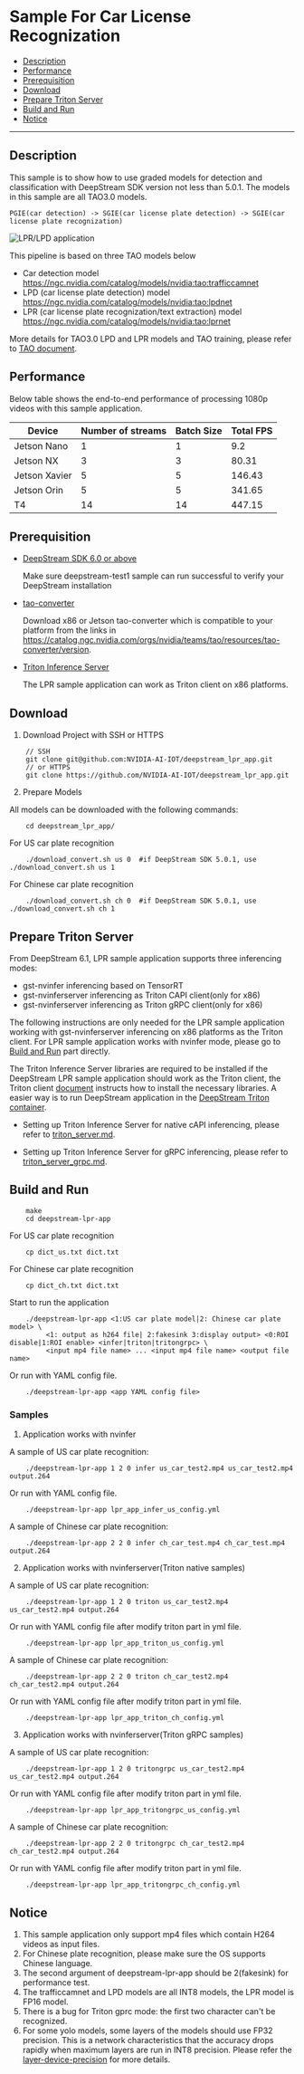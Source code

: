 # Sample For Car License Recognization
 - [Description](#description)
 - [Performance](#performance)
 - [Prerequisition](#prerequisition)
 - [Download](#download)
 - [Prepare Triton Server](#prepare-triton-server)
 - [Build and Run](#build-and-run)
 - [Notice](#notice)

---

## Description
This sample is to show how to use graded models for detection and classification with DeepStream SDK version not less than 5.0.1. The models in this sample are all TAO3.0 models.

`PGIE(car detection) -> SGIE(car license plate detection) -> SGIE(car license plate recognization)`

![LPR/LPD application](lpr.png)

This pipeline is based on three TAO models below

* Car detection model https://ngc.nvidia.com/catalog/models/nvidia:tao:trafficcamnet
* LPD (car license plate detection) model https://ngc.nvidia.com/catalog/models/nvidia:tao:lpdnet
* LPR (car license plate recognization/text extraction) model https://ngc.nvidia.com/catalog/models/nvidia:tao:lprnet

More details for TAO3.0 LPD and LPR models and TAO training, please refer to [TAO document](https://docs.nvidia.com/tao/tao-toolkit/text/overview.html).

## Performance
Below table shows the end-to-end performance of processing 1080p videos with this sample application.

| Device    | Number of streams | Batch Size | Total FPS |
|-----------| ----------------- | -----------|-----------|
|Jetson Nano|     1             |     1      | 9.2       |
|Jetson NX  |     3             |     3      | 80.31     |
|Jetson Xavier |  5             |     5      | 146.43    |
|Jetson Orin|     5             |     5      | 341.65    |
|T4         |     14            |     14     | 447.15    |

## Prerequisition

* [DeepStream SDK 6.0 or above](https://developer.nvidia.com/deepstream-getting-started)

  Make sure deepstream-test1 sample can run successful to verify your DeepStream installation

* [tao-converter](https://catalog.ngc.nvidia.com/orgs/nvidia/teams/tao/resources/tao-converter/version)

  Download x86 or Jetson tao-converter which is compatible to your platform from the links in https://catalog.ngc.nvidia.com/orgs/nvidia/teams/tao/resources/tao-converter/version.
* [Triton Inference Server](https://developer.nvidia.com/nvidia-triton-inference-server)
 
  The LPR sample application can work as Triton client on x86 platforms.

## Download

1. Download Project with SSH or HTTPS
```
    // SSH
    git clone git@github.com:NVIDIA-AI-IOT/deepstream_lpr_app.git
    // or HTTPS
    git clone https://github.com/NVIDIA-AI-IOT/deepstream_lpr_app.git
```
2. Prepare Models

All models can be downloaded with the following commands:

```
    cd deepstream_lpr_app/
```
For US car plate recognition
```
    ./download_convert.sh us 0  #if DeepStream SDK 5.0.1, use ./download_convert.sh us 1
```
For Chinese car plate recognition
```
    ./download_convert.sh ch 0  #if DeepStream SDK 5.0.1, use ./download_convert.sh ch 1
```

## Prepare Triton Server
From DeepStream 6.1, LPR sample application supports three inferencing modes:
* gst-nvinfer inferencing based on TensorRT
* gst-nvinferserver inferencing as Triton CAPI client(only for x86)
* gst-nvinferserver inferencing as Triton gRPC client(only for x86)

The following instructions are only needed for the LPR sample application working with gst-nvinferserver inferencing on x86 platforms as the Triton client. For LPR sample application works with nvinfer mode, please go to [Build and Run](#build-and-run) part directly.

The Triton Inference Server libraries are required to be installed if the DeepStream LPR sample application should work as the Triton client, the Triton client [document](https://github.com/triton-inference-server/client) instructs how to install the necessary libraries. A easier way is to run DeepStream application in the [DeepStream Triton container](https://catalog.ngc.nvidia.com/orgs/nvidia/containers/deepstream).

* Setting up Triton Inference Server for native cAPI inferencing, please refer to [triton_server.md](https://github.com/NVIDIA-AI-IOT/deepstream_lpr_app/blob/master/triton_server.md).

* Setting up Triton Inference Server for gRPC inferencing, please refer to [triton_server_grpc.md](https://github.com/NVIDIA-AI-IOT/deepstream_lpr_app/blob/master/triton_server_grpc.md). 

## Build and Run
```
    make
    cd deepstream-lpr-app
```
For US car plate recognition
```
    cp dict_us.txt dict.txt
```
For Chinese car plate recognition
```
    cp dict_ch.txt dict.txt
```
Start to run the application
```
    ./deepstream-lpr-app <1:US car plate model|2: Chinese car plate model> \
         <1: output as h264 file| 2:fakesink 3:display output> <0:ROI disable|1:ROI enable> <infer|triton|tritongrpc> \
         <input mp4 file name> ... <input mp4 file name> <output file name>
```
Or run with YAML config file.
```
    ./deepstream-lpr-app <app YAML config file>
```

### Samples

1. Application works with nvinfer

A sample of US car plate recognition:

```
    ./deepstream-lpr-app 1 2 0 infer us_car_test2.mp4 us_car_test2.mp4 output.264
```

Or run with YAML config file.
```
    ./deepstream-lpr-app lpr_app_infer_us_config.yml
```

A sample of Chinese car plate recognition:

```
    ./deepstream-lpr-app 2 2 0 infer ch_car_test.mp4 ch_car_test.mp4 output.264
 ```

2. Application works with nvinferserver(Triton native samples)

A sample of US car plate recognition:
```
    ./deepstream-lpr-app 1 2 0 triton us_car_test2.mp4 us_car_test2.mp4 output.264
```

Or run with YAML config file after modify triton part in yml file.
```
    ./deepstream-lpr-app lpr_app_triton_us_config.yml
```

A sample of Chinese car plate recognition:
```
    ./deepstream-lpr-app 2 2 0 triton ch_car_test2.mp4 ch_car_test2.mp4 output.264
```

Or run with YAML config file after modify triton part in yml file.
```
    ./deepstream-lpr-app lpr_app_triton_ch_config.yml
```

3. Application works with nvinferserver(Triton gRPC samples)

A sample of US car plate recognition:
```
    ./deepstream-lpr-app 1 2 0 tritongrpc us_car_test2.mp4 us_car_test2.mp4 output.264
```

Or run with YAML config file after modify triton part in yml file.
```
    ./deepstream-lpr-app lpr_app_tritongrpc_us_config.yml
```

A sample of Chinese car plate recognition:
```
    ./deepstream-lpr-app 2 2 0 tritongrpc ch_car_test2.mp4 ch_car_test2.mp4 output.264
```

Or run with YAML config file after modify triton part in yml file.
```
    ./deepstream-lpr-app lpr_app_tritongrpc_ch_config.yml
```

## Notice
1. This sample application only support mp4 files which contain H264 videos as input files.
2. For Chinese plate recognition, please make sure the OS supports Chinese language.
3. The second argument of deepstream-lpr-app should be 2(fakesink) for performance test.
4. The trafficcamnet and LPD models are all INT8 models, the LPR model is FP16 model.
5. There is a bug for Triton gprc mode: the first two character can't be recognized.
6. For some yolo models, some layers of the models should use FP32 precision. This is a network characteristics that the accuracy drops rapidly when maximum layers are run in INT8 precision. Please refer the [layer-device-precision](https://docs.nvidia.com/metropolis/deepstream/dev-guide/text/DS_plugin_gst-nvinfer.html) for more details.

